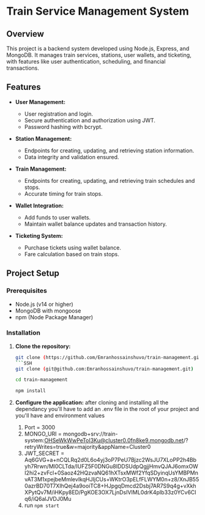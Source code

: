 # Train Service Management System

## Overview
This project is a backend system developed using Node.js, Express, and MongoDB. It manages train services, stations, user wallets, and ticketing, with features like user authentication, scheduling, and financial transactions.

## Features
- **User Management:** 
  - User registration and login.
  - Secure authentication and authorization using JWT.
  - Password hashing with bcrypt.

- **Station Management:** 
  - Endpoints for creating, updating, and retrieving station information.
  - Data integrity and validation ensured.

- **Train Management:** 
  - Endpoints for creating, updating, and retrieving train schedules and stops.
  - Accurate timing for train stops.

- **Wallet Integration:** 
  - Add funds to user wallets.
  - Maintain wallet balance updates and transaction history.

- **Ticketing System:** 
  - Purchase tickets using wallet balance.
  - Fare calculation based on train stops.

## Project Setup

### Prerequisites
- Node.js (v14 or higher)
- MongoDB with mongoose
- npm (Node Package Manager)

### Installation

1. **Clone the repository:**
   ```bash
   git clone (https://github.com/Emranhossainshuvo/train-management.git)
   ```SSH
   git clone (git@github.com:Emranhossainshuvo/train-management.git)
   
   cd train-management

   npm install

2. **Configure the application:**
   after cloning and installing all the dependancy you'll have to add an .env file in the root of your project and you'll have and environment values

   1.  Port = 3000
   2.  MONGO_URI = mongodb+srv://train-system:OHSeWkWwPeToI3Ku@cluster0.0fn8ke9.mongodb.net/?retryWrites=true&w=majority&appName=Cluster0
   3.  JWT_SECRET = Aq6GVG+a+nCQLRq2d0L6o4yj3oP7PeU7Bjzc2WsJU7XLoPP2h4Bbyh7Rrwn/Ml0CLTda/IUFZ5F0DNGu8IDDSUdpQgjjHmvQJAJ6omxOWI2hi2+zvFcl+0Saoz42HQzvaNQ61hXTsxMWf2YfqSDyinqUsYMBPMnvAT3M1xpejbeMmlevIkqHJIjCUs+WKtrO3pELfFLWYM0n+z8/XnJB550azrBD70T7XIhQej4a9ooiTC8+HJpgqDmcd2Dsbj7AR7S9q4g+vXkhXPytQv7M/iHKpy8ED/PgKOE3OX7LjnDsIVIML0drK4pIb33z0YCv6CIq6/iQ6alJVDJ0Mu
   4.  run <code>npm start</code>
